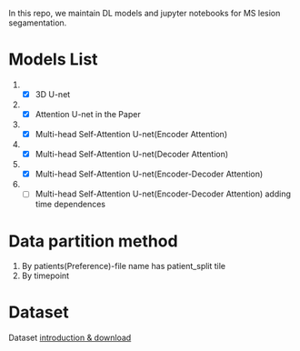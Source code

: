 In this repo, we maintain DL models and jupyter notebooks for MS lesion segamentation.
# Models List
1. - [x] 3D U-net
2. - [x] Attention U-net in the Paper  
3. - [x] Multi-head Self-Attention U-net(Encoder Attention)
4. - [x] Multi-head Self-Attention U-net(Decoder Attention)
5. - [x] Multi-head Self-Attention U-net(Encoder-Decoder Attention)
6. - [ ] Multi-head Self-Attention U-net(Encoder-Decoder Attention) adding time dependences
# Data partition method
1. By patients(Preference)-file name has patient_split tile
2. By timepoint
# Dataset
Dataset [introduction & download](https://smart-stats-tools.org/lesion-challenge-2015)
